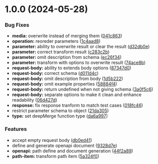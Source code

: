 # 1.0.0 (2024-05-28)


### Bug Fixes

* **media:** overwrite instead of merging them ([041c863](https://github.com/moontai0724/openapi/commit/041c863e2b712dfcf960a8778f363b0a5f8e7236))
* **operation:** reoreder parameters ([1c4aad8](https://github.com/moontai0724/openapi/commit/1c4aad8e4dcdc33854df3320ac8592aae7b14426))
* **parameter:** ability to overwrite result or clear the result ([d32db0e](https://github.com/moontai0724/openapi/commit/d32db0e77ef88c2ff8e79fc51fc8852128bd3e44))
* **parameter:** correct transform result ([c283c2b](https://github.com/moontai0724/openapi/commit/c283c2b6a1468114ade6d5f07669b8a31619b1d1))
* **parameter:** omit description from schema ([ec26f34](https://github.com/moontai0724/openapi/commit/ec26f34b77ce2d1ce6e63665e13c210b8057aaca))
* **parameter:** transform with options to overwrite result ([74ace8b](https://github.com/moontai0724/openapi/commit/74ace8b4f3e2b00c7b9d36b1e04569ced0dbd865))
* **request-body:** ability to extends body options ([87347d0](https://github.com/moontai0724/openapi/commit/87347d02d40bdbd6c3c8c8f2b57bac47e7360dd9))
* **request-body:** correct schema ([d011d4c](https://github.com/moontai0724/openapi/commit/d011d4c27a492a4d7ea8116279d98be38f810b60))
* **request-body:** omit description from body ([1d5b222](https://github.com/moontai0724/openapi/commit/1d5b222afdf80b59355c85719dfb0c1b2ade13c7))
* **request-body:** omit example properties ([58884f4](https://github.com/moontai0724/openapi/commit/58884f47f5e5f4883b1531573ce6e4c46e1488e0))
* **request-body:** return undefined when not giving schema ([3a0f5c6](https://github.com/moontai0724/openapi/commit/3a0f5c6a4c93fe319cee67324bded9e1d5150a31))
* **request-body:** separate options to make it clean and enhance readability ([06d427d](https://github.com/moontai0724/openapi/commit/06d427dd7e5ccc74b20e722b16d0480d7f9198c3))
* **response:** fix response tranform to match test cases ([018fc46](https://github.com/moontai0724/openapi/commit/018fc46989a5153c1373f1738c398426b6dc0505))
* restrict parameter schema to object ([21da305](https://github.com/moontai0724/openapi/commit/21da30593e67179643cf1dec4a58947f32ad5acd))
* **type:** set deepMerge function type ([da6a997](https://github.com/moontai0724/openapi/commit/da6a9973537af6a2268137981e563d88626ca1d2))


### Features

* accept empty request body ([db0ed41](https://github.com/moontai0724/openapi/commit/db0ed41c09d964b2c40cb575b016c925cbfa8741))
* define and generate openapi document ([9328d7e](https://github.com/moontai0724/openapi/commit/9328d7e9c8507bacebdf79ef6e3dd7cc7f3c91bf))
* **openapi:** path define and document generation ([44f2a89](https://github.com/moontai0724/openapi/commit/44f2a89058e55f24020b4b117ddad29c9af0e1e7))
* **path-item:** transform path item ([5a324f0](https://github.com/moontai0724/openapi/commit/5a324f0f3dc7a8fc45de6002288e04f332cfd318))

